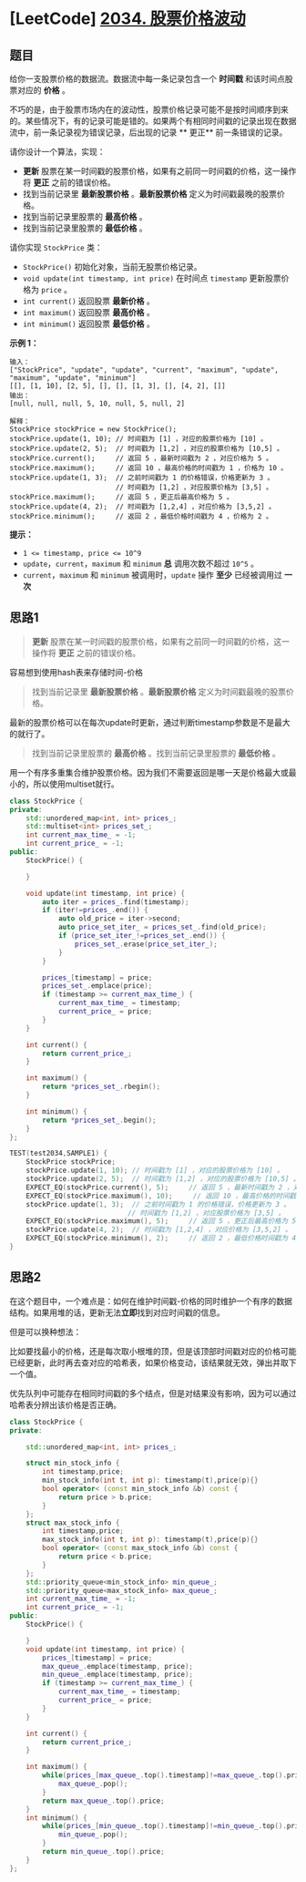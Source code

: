 # [LeetCode] [2034. 股票价格波动](https://leetcode.cn/problems/stock-price-fluctuation/)

## 题目

给你一支股票价格的数据流。数据流中每一条记录包含一个 **时间戳** 和该时间点股票对应的 **价格** 。

不巧的是，由于股票市场内在的波动性，股票价格记录可能不是按时间顺序到来的。某些情况下，有的记录可能是错的。如果两个有相同时间戳的记录出现在数据流中，前一条记录视为错误记录，后出现的记录 **
更正** 前一条错误的记录。

请你设计一个算法，实现：

- **更新** 股票在某一时间戳的股票价格，如果有之前同一时间戳的价格，这一操作将 **更正** 之前的错误价格。
- 找到当前记录里 **最新股票价格** 。**最新股票价格** 定义为时间戳最晚的股票价格。
- 找到当前记录里股票的 **最高价格** 。
- 找到当前记录里股票的 **最低价格** 。

请你实现 `StockPrice` 类：

- `StockPrice()` 初始化对象，当前无股票价格记录。
- `void update(int timestamp, int price)` 在时间点 `timestamp` 更新股票价格为 `price` 。
- `int current()` 返回股票 **最新价格** 。
- `int maximum()` 返回股票 **最高价格** 。
- `int minimum()` 返回股票 **最低价格** 。

**示例 1：**

```
输入：
["StockPrice", "update", "update", "current", "maximum", "update", "maximum", "update", "minimum"]
[[], [1, 10], [2, 5], [], [], [1, 3], [], [4, 2], []]
输出：
[null, null, null, 5, 10, null, 5, null, 2]

解释：
StockPrice stockPrice = new StockPrice();
stockPrice.update(1, 10); // 时间戳为 [1] ，对应的股票价格为 [10] 。
stockPrice.update(2, 5);  // 时间戳为 [1,2] ，对应的股票价格为 [10,5] 。
stockPrice.current();     // 返回 5 ，最新时间戳为 2 ，对应价格为 5 。
stockPrice.maximum();     // 返回 10 ，最高价格的时间戳为 1 ，价格为 10 。
stockPrice.update(1, 3);  // 之前时间戳为 1 的价格错误，价格更新为 3 。
                          // 时间戳为 [1,2] ，对应股票价格为 [3,5] 。
stockPrice.maximum();     // 返回 5 ，更正后最高价格为 5 。
stockPrice.update(4, 2);  // 时间戳为 [1,2,4] ，对应价格为 [3,5,2] 。
stockPrice.minimum();     // 返回 2 ，最低价格时间戳为 4 ，价格为 2 。
```

**提示：**

- `1 <= timestamp, price <= 10^9`
- `update`，`current`，`maximum` 和 `minimum` **总** 调用次数不超过 `10^5` 。
- `current`，`maximum` 和 `minimum` 被调用时，`update` 操作 **至少** 已经被调用过 **一次**

## 思路1

> **更新** 股票在某一时间戳的股票价格，如果有之前同一时间戳的价格，这一操作将 **更正** 之前的错误价格。

容易想到使用hash表来存储时间-价格

> 找到当前记录里 **最新股票价格** 。**最新股票价格** 定义为时间戳最晚的股票价格。

最新的股票价格可以在每次update时更新，通过判断timestamp参数是不是最大的就行了。

> 找到当前记录里股票的 **最高价格** 。找到当前记录里股票的 **最低价格** 。

用一个有序多重集合维护股票价格。因为我们不需要返回是哪一天是价格最大或最小的，所以使用multiset就行。

```c++
class StockPrice {
private:
    std::unordered_map<int, int> prices_;
    std::multiset<int> prices_set_;
    int current_max_time_ = -1;
    int current_price_ = -1;
public:
    StockPrice() {

    }

    void update(int timestamp, int price) {
        auto iter = prices_.find(timestamp);
        if (iter!=prices_.end()) {
            auto old_price = iter->second;
            auto price_set_iter_ = prices_set_.find(old_price);
            if (price_set_iter_!=prices_set_.end()) {
                prices_set_.erase(price_set_iter_);
            }
        }

        prices_[timestamp] = price;
        prices_set_.emplace(price);
        if (timestamp >= current_max_time_) {
            current_max_time_ = timestamp;
            current_price_ = price;
        }
    }

    int current() {
        return current_price_;
    }

    int maximum() {
        return *prices_set_.rbegin();
    }

    int minimum() {
        return *prices_set_.begin();
    }
};

TEST(test2034,SAMPLE1) {
    StockPrice stockPrice;
    stockPrice.update(1, 10); // 时间戳为 [1] ，对应的股票价格为 [10] 。
    stockPrice.update(2, 5);  // 时间戳为 [1,2] ，对应的股票价格为 [10,5] 。
    EXPECT_EQ(stockPrice.current(), 5);     // 返回 5 ，最新时间戳为 2 ，对应价格为 5 。
    EXPECT_EQ(stockPrice.maximum(), 10);     // 返回 10 ，最高价格的时间戳为 1 ，价格为 10 。
    stockPrice.update(1, 3);  // 之前时间戳为 1 的价格错误，价格更新为 3 。
                             // 时间戳为 [1,2] ，对应股票价格为 [3,5] 。
    EXPECT_EQ(stockPrice.maximum(), 5);     // 返回 5 ，更正后最高价格为 5 。
    stockPrice.update(4, 2);  // 时间戳为 [1,2,4] ，对应价格为 [3,5,2] 。
    EXPECT_EQ(stockPrice.minimum(), 2);     // 返回 2 ，最低价格时间戳为 4 ，价格为 2 。
}

```

## 思路2

在这个题目中，一个难点是：如何在维护时间戳-价格的同时维护一个有序的数据结构。如果用堆的话，更新无法**立即**找到对应时间戳的信息。

但是可以换种想法：

比如要找最小的价格，还是每次取小根堆的顶，但是该顶部时间戳对应的价格可能已经更新，此时再去查对应的哈希表，如果价格变动，该结果就无效，弹出并取下一个值。

优先队列中可能存在相同时间戳的多个结点，但是对结果没有影响，因为可以通过哈希表分辨出该价格是否正确。

```c++
class StockPrice {
private:

    std::unordered_map<int, int> prices_;

    struct min_stock_info {
        int timestamp,price;
        min_stock_info(int t, int p): timestamp(t),price(p){}
        bool operator< (const min_stock_info &b) const {
            return price > b.price;
        }
    };
    struct max_stock_info {
        int timestamp,price;
        max_stock_info(int t, int p): timestamp(t),price(p){}
        bool operator< (const max_stock_info &b) const {
            return price < b.price;
        }
    };
    std::priority_queue<min_stock_info> min_queue_;
    std::priority_queue<max_stock_info> max_queue_;
    int current_max_time_ = -1;
    int current_price_ = -1;
public:
    StockPrice() {

    }
    void update(int timestamp, int price) {
        prices_[timestamp] = price;
        max_queue_.emplace(timestamp, price);
        min_queue_.emplace(timestamp, price);
        if (timestamp >= current_max_time_) {
            current_max_time_ = timestamp;
            current_price_ = price;
        }
    }

    int current() {
        return current_price_;
    }

    int maximum() {
        while(prices_[max_queue_.top().timestamp]!=max_queue_.top().price) {
            max_queue_.pop();
        }
        return max_queue_.top().price;
    }
    int minimum() {
        while(prices_[min_queue_.top().timestamp]!=min_queue_.top().price) {
            min_queue_.pop();
        }
        return min_queue_.top().price;
    }
};
```